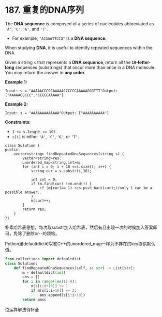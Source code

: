 # 187. 重复的DNA序列

The **DNA sequence** is composed of a series of nucleotides abbreviated as `'A'`, `'C'`, `'G'`, and `'T'`.

* For example, `"ACGAATTCCG"` is a **DNA sequence**.

When studying **DNA**, it is useful to identify repeated sequences within the DNA.

Given a string `s` that represents a **DNA sequence**, return all the **`10`-letter-long** sequences (substrings) that occur more than once in a DNA molecule. You may return the answer in **any order**.

**Example 1:**

```
Input: s = "AAAAACCCCCAAAAACCCCCCAAAAAGGGTTT"Output: ["AAAAACCCCC","CCCCCAAAAA"]
```

**Example 2:**

```
Input: s = "AAAAAAAAAAAAA"Output: ["AAAAAAAAAA"]
```

**Constraints:**

* `1 <= s.length <= 105`
* `s[i]` is either `'A'`, `'C'`, `'G'`, or `'T'`.

```clike
class Solution {
public:
    vector<string> findRepeatedDnaSequences(string s) {
        vector<string>res;
        unordered_map<string,int>m;
        for (int i = 0; i + 10 <=s.size(); i++) {
            string cur = s.substr(i,10);
            
            int cnt = 0;
            if (m.find(cur) !=m.end()) {
                if (m[cur]== 1) res.push_back(cur);//only 1 can be a possible answer..
            }
            m[cur]++;
        }
        return res;
    }
};
```

朴素哈希表思想，每次取substr加入哈希表，然后有且出现一次的时候加入答案即可，免除了删除or--的烦恼。

Python里defaultdict可以和C++的unordered\_map一样为不存在的key提供默认值。

```python
from collections import defaultdict
class Solution:
    def findRepeatedDnaSequences(self, s: str) -> List[str]:
        m = defaultdict(int)
        ans = []
        for i in range(len(s)-9):
            m[s[i:i+10]] += 1
            if m[s[i:i+10]] == 2:
                ans.append(s[i:i+10])
        return ansc
```

位运算解法待补全
